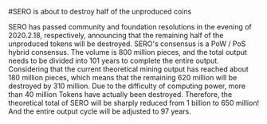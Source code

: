 #SERO is about to destroy half of the unproduced coins

SERO has passed community and foundation resolutions in the evening of 2020.2.18, respectively, announcing that the remaining half of the unproduced tokens will be destroyed. SERO's consensus is a PoW / PoS hybrid consensus. The volume is 800 million pieces, and the total output needs to be divided into 101 years to complete the entire output. Considering that the current theoretical mining output has reached about 180 million pieces, which means that the remaining 620 million will be destroyed by 310 million. Due to the difficulty of computing power, more than 40 million Tokens have actually been destroyed. Therefore, the theoretical total of SERO will be sharply reduced from 1 billion to 650 million! And the entire output cycle will be adjusted to 97 years.